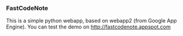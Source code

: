 ### FastCodeNote
This is a simple python webapp, based on webapp2 (from Google App Engine).
You can test the demo on http://fastcodenote.appspot.com